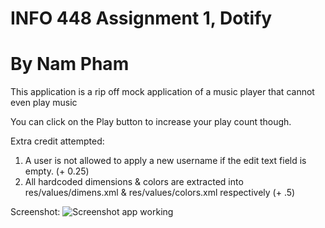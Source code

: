 # INFO 448 Assignment 1, Dotify
# By Nam Pham

This application is a rip off mock application of a music player that cannot even play music

You can click on the Play button to increase your play count though.

Extra credit attempted:
1. A user is not allowed to apply a new username if the edit text field is empty. (+ 0.25)
2. All hardcoded dimensions & colors are extracted into res/values/dimens.xml & res/values/colors.xml respectively (+ .5)

Screenshot:
![Screenshot app working]("./screenshot.png")
